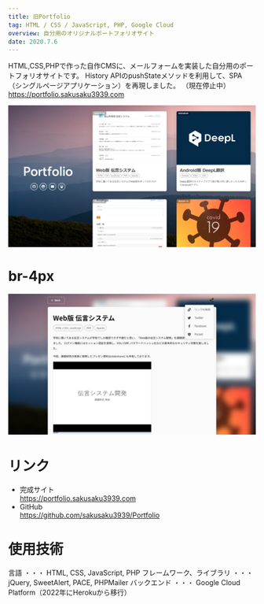 ```yaml
---
title: 旧Portfolio
tag: HTML / CSS / JavaScript, PHP, Google Cloud
overview: 自分用のオリジナルポートフォリオサイト
date: 2020.7.6
---
```


HTML,CSS,PHPで作った自作CMSに、メールフォームを実装した自分用のポートフォリオサイトです。
History APIのpushStateメソッドを利用して、SPA（シングルページアプリケーション）を再現しました。
（現在停止中）https://portfolio.sakusaku3939.com

![](/public/posts/portfolio/screenshot1.png)
# br-4px
![](/public/posts/portfolio/screenshot2.png)

# リンク
- 完成サイト  
  https://portfolio.sakusaku3939.com
- GitHub  
  https://github.com/sakusaku3939/Portfolio

# 使用技術
言語 ・・・ HTML, CSS, JavaScript, PHP
フレームワーク、ライブラリ ・・・ jQuery, SweetAlert, PACE, PHPMailer
バックエンド ・・・ Google Cloud Platform（2022年にHerokuから移行）